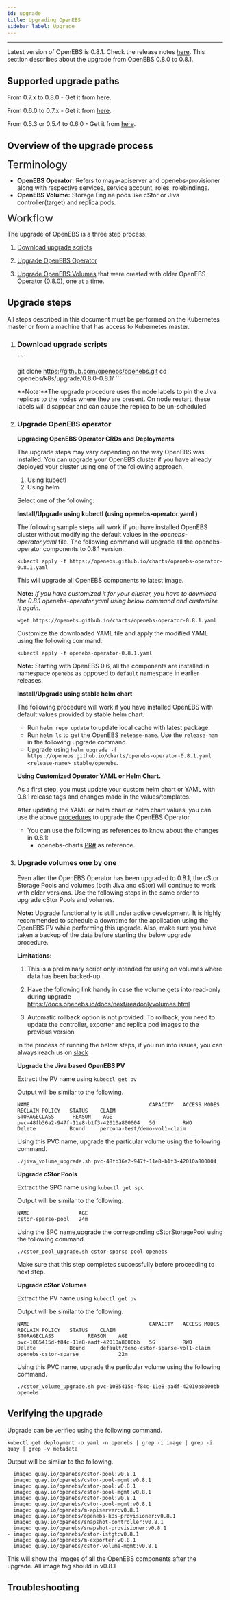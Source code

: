 ```yaml
---
id: upgrade
title: Upgrading OpenEBS
sidebar_label: Upgrade
---
```

------

Latest version of OpenEBS is 0.8.1. Check the release notes [here]().  This section describes about the upgrade from OpenEBS 0.8.0 to 0.8.1.

## Supported upgrade paths

From 0.7.x to 0.8.0 - Get it from here.

From 0.6.0 to 0.7.x - Get it from [here](https://v07-docs.openebs.io/docs/next/upgrade.html).

From 0.5.3 or 0.5.4 to 0.6.0 - Get it from [here](https://v06-docs.openebs.io/docs/next/upgrade.html).



## Overview of the upgrade process

<font size="5">Terminology</font>

- **OpenEBS Operator:** Refers to maya-apiserver and openebs-provisioner along with respective services, service account, roles, rolebindings.
- **OpenEBS Volume:** Storage Engine pods like cStor or Jiva controller(target)  and replica pods.

<font size="5">Workflow</font>

The upgrade of OpenEBS is a three step process:

1. [Download upgrade scripts](/docs/next/upgrade.html#download-upgrade-scripts)

2. [Upgrade  OpenEBS Operator](/docs/next/upgrade.html#upgrade-openebs-operator)

3. [Upgrade OpenEBS Volumes](/docs/next/upgrade.html#upgrade-volumes-one-by-one) that were created with older OpenEBS Operator (0.8.0), one at a time.

   

## Upgrade steps 

All steps described in this document must be performed on the Kubernetes master or from a machine that has access to Kubernetes master.

1. ### Download upgrade scripts

       ```
    git clone https://github.com/openebs/openebs.git
    cd openebs/k8s/upgrade/0.8.0-0.8.1/
       ```

    **Note:**The upgrade  procedure uses the node labels to pin the Jiva replicas to the nodes where they are present. On node restart, these labels will disappear and can cause the replica to be un-scheduled.

2. ### Upgrade OpenEBS operator

   **Upgrading OpenEBS Operator CRDs and Deployments**

   The upgrade steps may vary depending on the way OpenEBS was installed. You can upgrade your OpenEBS cluster if you have already deployed your cluster using one of the following approach.

   1. Using kubectl
   2. Using helm

   Select one of the following:

   **Install/Upgrade using kubectl (using openebs-operator.yaml )**

   The following sample steps will work if you have installed OpenEBS cluster without modifying the default values in the *openebs-operator.yaml* file.  The following command will upgrade all the openebs-operator components to 0.8.1 version.  

   ```
   kubectl apply -f https://openebs.github.io/charts/openebs-operator-0.8.1.yaml
   ```

   This will upgrade all OpenEBS components to latest image.

   **Note:** *If you have customized it for your cluster, you have to download the 0.8.1 openebs-operator.yaml using below command and customize it again.* 

   ```
   wget https://openebs.github.io/charts/openebs-operator-0.8.1.yaml
   ```

   Customize the downloaded YAML file and apply the modified YAML using the following command.

   ```
   kubectl apply -f openebs-operator-0.8.1.yaml
   ```

   **Note:** Starting with OpenEBS 0.6, all the components are installed in namespace `openebs` as opposed to `default` namespace in earlier releases.

   **Install/Upgrade using stable helm chart**

   The following procedure will work if you have installed OpenEBS with default values provided by stable helm chart.

   - Run `helm repo update` to update local cache with latest package.
   - Run `helm ls` to get the OpenEBS `release-name`. Use the `release-nam` in the following upgrade command.
   - Upgrade using `helm upgrade -f https://openebs.github.io/charts/openebs-operator-0.8.1.yaml <release-name> stable/openebs`.

   **Using Customized Operator YAML or Helm Chart.**

   As a first step, you must update your custom helm chart or YAML with 0.8.1 release tags and changes made in the values/templates.

   After updating the YAML or helm chart or helm chart values, you can use the above [procedures](https://staging-docs.openebs.io/docs/next/upgrade.html#install-upgrade-using-table-openebs-helm-chart) to upgrade the OpenEBS Operator.

   - You can use the following as references to know about the changes in 0.8.1:
     - openebs-charts [PR#](https://github.com/openebs/openebs/pull/) as reference.

3. ### Upgrade volumes one by one

    Even after the OpenEBS Operator has been upgraded to 0.8.1, the cStor Storage Pools and volumes (both Jiva and cStor) will continue to work with older versions. Use the following steps in the same order to upgrade cStor Pools and volumes.

    **Note:** Upgrade functionality is still under active development. It is highly recommended to schedule a downtime for the application using the OpenEBS PV while performing this upgrade. Also, make sure you have taken a backup of the data before starting the below upgrade procedure.

    **Limitations:**

    1. This is a preliminary script only intended for using on volumes where data has been backed-up.

    2. Have the following link handy in case the volume gets into read-only during upgrade <https://docs.openebs.io/docs/next/readonlyvolumes.html>

    3. Automatic rollback option is not provided. To rollback, you need to update the controller, exporter and replica pod images to the previous version

    In the process of running the below steps, if you run into issues, you can always reach us on [slack](https://openebs-community.slack.com/messages/C3NPGQ6G3/)

    **Upgrade the Jiva based OpenEBS PV**

    Extract the PV name using `kubectl get pv`

    Output will be similar to the following.

    ```
    NAME                                       CAPACITY   ACCESS MODES   RECLAIM POLICY   STATUS    CLAIM                          STORAGECLASS      REASON    AGE
    pvc-48fb36a2-947f-11e8-b1f3-42010a800004   5G         RWO            Delete           Bound     percona-test/demo-vol1-claim
    ```

    Using this PVC name, upgrade the particular volume using the following command. ​	

    ```
    ./jiva_volume_upgrade.sh pvc-48fb36a2-947f-11e8-b1f3-42010a800004
    ```

    **Upgrade cStor Pools**

    Extract the SPC name using `kubectl get spc`

    Output will be similar to the following.

    ```
    NAME                AGE
    cstor-sparse-pool   24m
    ```

    Using the SPC name,upgrade the corresponding cStorStoragePool using the following command.

    ```
    ./cstor_pool_upgrade.sh cstor-sparse-pool openebs
    ```

    Make sure that this step completes successfully before proceeding to next step.

    **Upgrade cStor Volumes**

    Extract the PV name using `kubectl get pv`

    Output will be similar to the following.

    ```
    NAME                                       CAPACITY   ACCESS MODES   RECLAIM POLICY   STATUS    CLAIM                                  STORAGECLASS           REASON    AGE
    pvc-1085415d-f84c-11e8-aadf-42010a8000bb   5G         RWO            Delete           Bound     default/demo-cstor-sparse-vol1-claim   openebs-cstor-sparse             22m
    ```

    Using this PVC name, upgrade the particular volume using the following command.

    ```
    ./cstor_volume_upgrade.sh pvc-1085415d-f84c-11e8-aadf-42010a8000bb openebs
    ```

## Verifying the upgrade

Upgrade can be verified using the following command.

```
kubectl get deployment -o yaml -n openebs | grep -i image | grep -i quay | grep -v metadata
```

Output will be similar to the following.

```
  image: quay.io/openebs/cstor-pool:v0.8.1
  image: quay.io/openebs/cstor-pool-mgmt:v0.8.1
  image: quay.io/openebs/cstor-pool:v0.8.1
  image: quay.io/openebs/cstor-pool-mgmt:v0.8.1
  image: quay.io/openebs/cstor-pool:v0.8.1
  image: quay.io/openebs/cstor-pool-mgmt:v0.8.1
  image: quay.io/openebs/m-apiserver:v0.8.1
  image: quay.io/openebs/openebs-k8s-provisioner:v0.8.1
  image: quay.io/openebs/snapshot-controller:v0.8.1
  image: quay.io/openebs/snapshot-provisioner:v0.8.1
- image: quay.io/openebs/cstor-istgt:v0.8.1
  image: quay.io/openebs/m-exporter:v0.8.1
  image: quay.io/openebs/cstor-volume-mgmt:v0.8.1
```

This will show the images of all the OpenEBS components after the upgrade. All image tag should in v0.8.1

## Troubleshooting 

<TBD>

<!-- Hotjar Tracking Code for https://docs.openebs.io -->

<script>
   (function(h,o,t,j,a,r){
       h.hj=h.hj||function(){(h.hj.q=h.hj.q||[]).push(arguments)};
       h._hjSettings={hjid:785693,hjsv:6};
       a=o.getElementsByTagName('head')[0];
       r=o.createElement('script');r.async=1;
       r.src=t+h._hjSettings.hjid+j+h._hjSettings.hjsv;
       a.appendChild(r);
   })(window,document,'https://static.hotjar.com/c/hotjar-','.js?sv=');
</script>


<!-- Global site tag (gtag.js) - Google Analytics -->
<script async src="https://www.googletagmanager.com/gtag/js?id=UA-92076314-12"></script>
<script>
  window.dataLayer = window.dataLayer || [];
  function gtag(){dataLayer.push(arguments);}
  gtag('js', new Date());

  gtag('config', 'UA-92076314-12');
</script>
